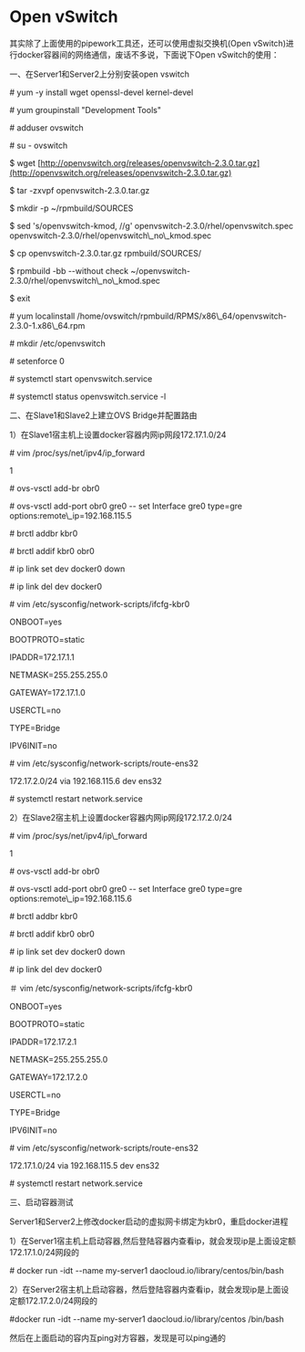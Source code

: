# Open vSwitch

其实除了上面使用的pipework工具还，还可以使用虚拟交换机\(Open vSwitch\)进行docker容器间的网络通信，废话不多说，下面说下Open vSwitch的使用：

一、在Server1和Server2上分别安装open vswitch

\# yum -y install wget openssl-devel kernel-devel

\# yum groupinstall "Development Tools"

\# adduser ovswitch

\# su - ovswitch

$ wget [http://openvswitch.org/releases/openvswitch-2.3.0.tar.gz](http://openvswitch.org/releases/openvswitch-2.3.0.tar.gz)

$ tar -zxvpf openvswitch-2.3.0.tar.gz

$ mkdir -p ~/rpmbuild/SOURCES

$ sed 's/openvswitch-kmod, //g' openvswitch-2.3.0/rhel/openvswitch.spec openvswitch-2.3.0/rhel/openvswitch\\_no\\_kmod.spec

$ cp openvswitch-2.3.0.tar.gz rpmbuild/SOURCES/

$ rpmbuild -bb --without check ~/openvswitch-2.3.0/rhel/openvswitch\\_no\\_kmod.spec

$ exit

\# yum localinstall /home/ovswitch/rpmbuild/RPMS/x86\\_64/openvswitch-2.3.0-1.x86\\_64.rpm

\# mkdir /etc/openvswitch

\# setenforce 0

\# systemctl start openvswitch.service

\# systemctl status openvswitch.service -l

二、在Slave1和Slave2上建立OVS Bridge并配置路由

1）在Slave1宿主机上设置docker容器内网ip网段172.17.1.0/24

\# vim /proc/sys/net/ipv4/ip\_forward

1

\# ovs-vsctl add-br obr0

\# ovs-vsctl add-port obr0 gre0 -- set Interface gre0 type=gre options:remote\\_ip=192.168.115.5

\# brctl addbr kbr0

\# brctl addif kbr0 obr0

\# ip link set dev docker0 down

\# ip link del dev docker0

\# vim /etc/sysconfig/network-scripts/ifcfg-kbr0

ONBOOT=yes

BOOTPROTO=static

IPADDR=172.17.1.1

NETMASK=255.255.255.0

GATEWAY=172.17.1.0

USERCTL=no

TYPE=Bridge

IPV6INIT=no

\# vim /etc/sysconfig/network-scripts/route-ens32

172.17.2.0/24 via 192.168.115.6 dev ens32

\# systemctl restart network.service

2）在Slave2宿主机上设置docker容器内网ip网段172.17.2.0/24

\# vim /proc/sys/net/ipv4/ip\\_forward

1

\# ovs-vsctl add-br obr0

\# ovs-vsctl add-port obr0 gre0 -- set Interface gre0 type=gre options:remote\\_ip=192.168.115.6

\# brctl addbr kbr0

\# brctl addif kbr0 obr0

\# ip link set dev docker0 down

\# ip link del dev docker0

＃ vim /etc/sysconfig/network-scripts/ifcfg-kbr0

ONBOOT=yes

BOOTPROTO=static

IPADDR=172.17.2.1

NETMASK=255.255.255.0

GATEWAY=172.17.2.0

USERCTL=no

TYPE=Bridge

IPV6INIT=no

\# vim /etc/sysconfig/network-scripts/route-ens32

172.17.1.0/24 via 192.168.115.5 dev ens32

\# systemctl restart network.service

三、启动容器测试

Server1和Server2上修改docker启动的虚拟网卡绑定为kbr0，重启docker进程

1）在Server1宿主机上启动容器,然后登陆容器内查看ip，就会发现ip是上面设定额172.17.1.0/24网段的

\# docker run -idt --name my-server1 daocloud.io/library/centos/bin/bash

2）在Server2宿主机上启动容器，然后登陆容器内查看ip，就会发现ip是上面设定额172.17.2.0/24网段的

\#docker run -idt --name my-server1 daocloud.io/library/centos /bin/bash

然后在上面启动的容内互ping对方容器，发现是可以ping通的

